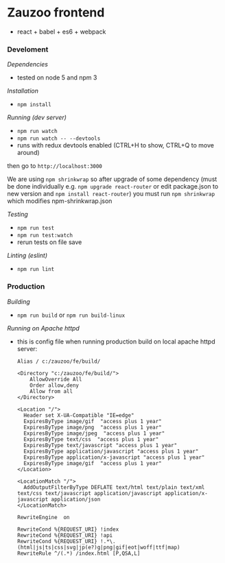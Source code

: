# Zauzoo frontend
 - react + babel + es6 + webpack

### Develoment 
*Dependencies*
 - tested on node 5 and npm 3

*Installation*
 - `npm install`

*Running (dev server)*
 - `npm run watch` 
 - `npm run watch -- --devtools`  
  - runs with redux devtools enabled (CTRL+H to show, CTRL+Q to move around)

 then go to `http://localhost:3000`

We are using `npm shrinkwrap` so after upgrade of some dependency (must be done individually e.g. `npm upgrade react-router` or edit package.json to new version and `npm install react-router`) you must run `npm shrinkwrap` which modifies npm-shrinkwrap.json

*Testing*
 - `npm run test` 
 - `npm run test:watch`  
  - rerun tests on file save

*Linting (eslint)*
 - `npm run lint` 


### Production

*Building*
 - `npm run build` or `npm run build-linux`

*Running on Apache httpd* 
 - this is config file when running production build on local apache httpd server:

    ```
    Alias / c:/zauzoo/fe/build/

    <Directory "c:/zauzoo/fe/build/">
        AllowOverride All
        Order allow,deny
        Allow from all
    </Directory>
    
    <Location "/">
      Header set X-UA-Compatible "IE=edge"
      ExpiresByType image/gif  "access plus 1 year"
      ExpiresByType image/png  "access plus 1 year"
      ExpiresByType image/jpeg  "access plus 1 year"
      ExpiresByType text/css  "access plus 1 year"
      ExpiresByType text/javascript "access plus 1 year"
      ExpiresByType application/javascript "access plus 1 year"
      ExpiresByType application/x-javascript "access plus 1 year"
      ExpiresByType image/gif  "access plus 1 year"
    </Location>
    
    <LocationMatch "/">
      AddOutputFilterByType DEFLATE text/html text/plain text/xml text/css text/javascript application/javascript application/x-javascript application/json
    </LocationMatch>
    
    RewriteEngine  on
    
    RewriteCond %{REQUEST_URI} !index
    RewriteCond %{REQUEST_URI} !api
    RewriteCond %{REQUEST_URI} !.*\.(html|js|ts|css|svg|jp(e?)g|png|gif|eot|woff|ttf|map)
    RewriteRule ^/(.*) /index.html [P,QSA,L]
```

 

